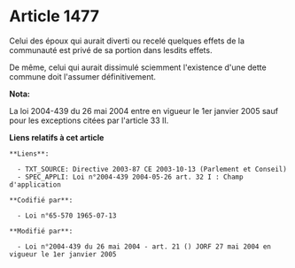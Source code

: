 # Article 1477

Celui des époux qui aurait diverti ou recelé quelques effets de la communauté est privé de sa portion dans lesdits effets.

De même, celui qui aurait dissimulé sciemment l'existence d'une dette commune doit l'assumer définitivement.

**Nota:**

La loi 2004-439 du 26 mai 2004 entre en vigueur le 1er janvier 2005 sauf pour les exceptions citées par l'article 33 II.

**Liens relatifs à cet article**

	**Liens**:

	  - TXT_SOURCE: Directive 2003-87 CE 2003-10-13 (Parlement et Conseil)
	  - SPEC_APPLI: Loi n°2004-439 2004-05-26 art. 32 I : Champ d'application

	**Codifié par**:

	  - Loi n°65-570 1965-07-13

	**Modifié par**:

	  - Loi n°2004-439 du 26 mai 2004 - art. 21 () JORF 27 mai 2004 en vigueur le 1er janvier 2005

